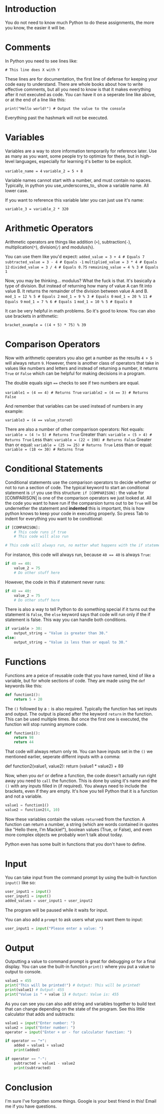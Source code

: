 # Introduction
You do not need to know much Python to do these assignments, the more you know, the easier it will be.

# Comments
In Python you need to see lines like:

`# This line does X with Y`

These lines are for documentation, the first line of defense for keeping your code easy to understand. There are whole books about how to write effective comments, but all you need to know is that it makes everything after it not executed as code. You can have it on a seperate line like above, or at the end of a line like this:

`print("Hello world!") # Output the value to the console`

Everything past the hashmark will not be executed.

# Variables
Variables are a way to store information temporarily for reference later. Use as many as you want, some people try to optimize for these, but in high-level languages, especially for learning it's better to be explicit. 

`variable_name = 4`
`variable_2 = 5 + 8`

Variable names cannot start with a number, and must contain no spaces. Typically, in python you use\_underscores\_to\_ show a variable name. All lower case.

If you want to reference this variable later you can just use it's name:

`variable_3 = variable_2 * 320`

# Arithmetic Operators
Arithmetic operators are things like addition (`+`), subtraction(`-`), multiplication(`*`), division(`/`) and modulus(`%`).

You can use them like you'd expect:
`added_value = 3 + 4 # Equals 7`
`subtracted_value = 3 - 4 # Equals -1`
`multiplied_value = 3 * 4 # Equals 12`
`divided_value = 3 / 4 # Equals 0.75`
`remaining_value = 4 % 3 # Equals 1`

Now, you may be thinking... modulus? What the fuck is that. It's basically a type of division. But instead of returning how many of value A can fit into value B. It returns the remainder of the division between value A and B.
`mod_1 = 12 % 5 # Equals 2`
`mod_1 = 9 % 3 # Equals 0`
`mod_1 = 20 % 11 # Equals 9`
`mod_1 = 7 % 6 # Equals 1`
`mod_1 = 10 % 5 # Equals 0`

It can be very helpful in math problems. So it's good to know. You can also use brackets in arithmetic:

`bracket_example = ((4 + 5) * 75) % 39`

# Comparison Operators
Now with arithmetic operators you also get a number as the results `4 + 5` will always return `9`. However, there is another class of operators that take in values like numbers and letters and instead of returning a number, it returns `True` or `False` which can be helpful for making decisions in a program.

The double equals sign `==` checks to see if two numbers are equal.

`variable1 = (4 == 4) # Returns True`
`variable2 = (4 == 3) # Returns False`

And remember that variables can be used instead of numbers in any example:

`variable3 = (4 == value_stored)`

There are also a number of other comparrison operators:
Not equals: `variable = (4 != 5) # Returns True`
Greater than: `variable = (5 > 4) # Returns True`
Less than: `variable = (22 < 190) # Returns False`
Greater than or equal: `variable = (25 >= 25) # Returns True`
Less than or equal: `variable = (18 <= 30) # Returns True`

# Conditional Statements
Conditional statements use the comparison operators to decide whether or not to run a section of code. The typical keyword to start an conditional statement is `if` you use this structure: `if [COMPARISON]:` the value for [COMPARISON] is one of the comparison operators we just looked at. All the code you want to have run if the comparsion turns out to be `True` will be undernether the statement and **indented** this is important, this is how python knows to keep your code in executing properly. So press Tab to indent for everything you want to be conditional:

```python
if [COMPARISON]:
    # This code runs if true
    # This code will also run

# This code will always run, no matter what happens with the if statement.

```


For instance, this code will always run, because `40 == 40` is always `True`:

```python
if 40 == 40:
    value_2 = 75
    # Do other stuff here
```

However, the code in this if statement never runs:

```python
if 40 == 40:
    value_2 = 75
    # Do other stuff here
```

There is also a way to tell Python to do something special if it turns out the statement is `False`, the `else` keyword says that code will run only if the if statement is false. This way you can handle both conditions.

```python
if variable > 30:
    output_string = "Value is greater than 30."
else:
    output_string = "Value is less than or equal to 30."
```

# Functions
Functions are a peice of reusable code that you have named, kind of like a variable, but for whole sections of code. They are made using the `def` keywords like this:

```python
def function1():
    return 5 + 20
```

The `()` followed by a `:` is also required. Typically the function has set inputs and output. The output is placed after the keyword `return` in the function. This can be used multiple times. But once the first one is executed, the function will stop running anymore code.

```python
def function1():
    return 98
    return 44
```

That code will always return only `98`. You can have inputs set in the `()` we mentioned earlier, seperate differnt inputs with a comma:

def function2(value1, value2):
    return (value1 * value2) + 89

Now, when you `def` or define a function, the code doesn't actually run right away you need to `call` the function. This is done by using it's name and the `()` with any inputs filled in (if required). You always need to include the brackets, even if they are empty. It's how you tell Python that it is a function and not a variable.

```python
value1 = function1()
value2 = function2(4, 10)
```

Now these variables contain the values `return`ed from the function. A function can return a number, a string (which are words contained in quotes like "Hello there, I'm Mackie!"), boolean values (True, or False), and even more complex objects we probably won't talk about today.

Python even has some built in functions that you don't have to define.

# Input
You can take input from the command prompt by using the built-in function `input()` like so:

```python
user_input1 = input()
user_input1 = input()
added_values = user_input1 + user_input2
```

The program will be paused while it waits for input.

You can also add a `prompt` to ask users what you want them to input:

```python
user_input1 = input("Please enter a value: ")
```

# Output
Outputting a value to command prompt is great for debugging or for a final display. You can use the built-in function `print()` where you put a value to output to console.

```python
value1 = 455
print("This will be printed!") # Output: This will be printed!
print(value1) # Output: 455
print("Value is " + value 1) # Output: Value is: 455
```

As you can see you can also add string and variables together to build text that can change depending on the state of the program. See this little calculator that adds and subtracts:

```python
value1 = input("Enter number: ")
value2 = input("Enter number: ")
operator = input("Enter + or - for calculator function: ")

if operator == "+":
    added = value1 + value2
    print(added)

if operator == "-": 
    subtracted = value1 - value2
    print(subtracted)
```

# Conclusion

I'm sure I've forgotten some things. Google is your best friend in this! Email me if you have questions.

